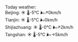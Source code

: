 Today weather:  
Beijing: ☀️   🌡️-5°C 🌬️↗0km/h  
Tianjin: ☀️   🌡️-5°C 🌬️0km/h  
Shijiazhuang: ☀️   🌡️-0°C 🌬️↗2km/h  
Tangshan: ☀️   🌡️-5°C 🌬️→5km/h  
